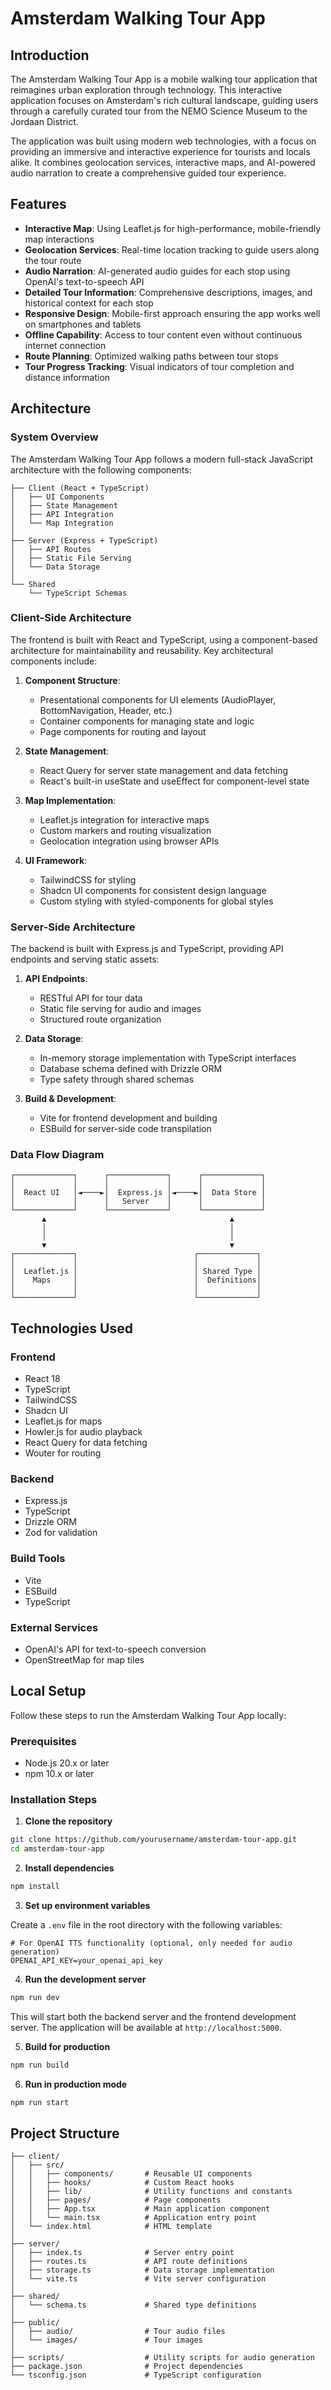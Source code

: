 # Amsterdam Walking Tour App

## Introduction

The Amsterdam Walking Tour App is a mobile walking tour application that reimagines urban exploration through technology. This interactive application focuses on Amsterdam's rich cultural landscape, guiding users through a carefully curated tour from the NEMO Science Museum to the Jordaan District.

The application was built using modern web technologies, with a focus on providing an immersive and interactive experience for tourists and locals alike. It combines geolocation services, interactive maps, and AI-powered audio narration to create a comprehensive guided tour experience.

## Features

- **Interactive Map**: Using Leaflet.js for high-performance, mobile-friendly map interactions
- **Geolocation Services**: Real-time location tracking to guide users along the tour route
- **Audio Narration**: AI-generated audio guides for each stop using OpenAI's text-to-speech API
- **Detailed Tour Information**: Comprehensive descriptions, images, and historical context for each stop
- **Responsive Design**: Mobile-first approach ensuring the app works well on smartphones and tablets
- **Offline Capability**: Access to tour content even without continuous internet connection
- **Route Planning**: Optimized walking paths between tour stops
- **Tour Progress Tracking**: Visual indicators of tour completion and distance information

## Architecture

### System Overview

The Amsterdam Walking Tour App follows a modern full-stack JavaScript architecture with the following components:

```
├── Client (React + TypeScript)
│   ├── UI Components
│   ├── State Management
│   ├── API Integration
│   └── Map Integration
│
├── Server (Express + TypeScript)
│   ├── API Routes
│   ├── Static File Serving
│   └── Data Storage
│
└── Shared
    └── TypeScript Schemas
```

### Client-Side Architecture

The frontend is built with React and TypeScript, using a component-based architecture for maintainability and reusability. Key architectural components include:

1. **Component Structure**:
   - Presentational components for UI elements (AudioPlayer, BottomNavigation, Header, etc.)
   - Container components for managing state and logic
   - Page components for routing and layout

2. **State Management**:
   - React Query for server state management and data fetching
   - React's built-in useState and useEffect for component-level state

3. **Map Implementation**:
   - Leaflet.js integration for interactive maps
   - Custom markers and routing visualization
   - Geolocation integration using browser APIs

4. **UI Framework**:
   - TailwindCSS for styling
   - Shadcn UI components for consistent design language
   - Custom styling with styled-components for global styles

### Server-Side Architecture

The backend is built with Express.js and TypeScript, providing API endpoints and serving static assets:

1. **API Endpoints**:
   - RESTful API for tour data
   - Static file serving for audio and images
   - Structured route organization

2. **Data Storage**:
   - In-memory storage implementation with TypeScript interfaces
   - Database schema defined with Drizzle ORM
   - Type safety through shared schemas

3. **Build & Development**:
   - Vite for frontend development and building
   - ESBuild for server-side code transpilation

### Data Flow Diagram

```
┌─────────────┐      ┌─────────────┐      ┌─────────────┐
│             │      │             │      │             │
│  React UI   │◄────►│  Express.js │◄────►│  Data Store │
│             │      │   Server    │      │             │
└─────────────┘      └─────────────┘      └─────────────┘
       ▲                                         ▲
       │                                         │
       │                                         │
       ▼                                         ▼
┌─────────────┐                          ┌─────────────┐
│             │                          │             │
│  Leaflet.js │                          │ Shared Type │
│    Maps     │                          │  Definitions│
│             │                          │             │
└─────────────┘                          └─────────────┘
```

## Technologies Used

### Frontend

- React 18
- TypeScript
- TailwindCSS
- Shadcn UI
- Leaflet.js for maps
- Howler.js for audio playback
- React Query for data fetching
- Wouter for routing

### Backend

- Express.js
- TypeScript
- Drizzle ORM
- Zod for validation

### Build Tools

- Vite
- ESBuild
- TypeScript

### External Services

- OpenAI's API for text-to-speech conversion
- OpenStreetMap for map tiles

## Local Setup

Follow these steps to run the Amsterdam Walking Tour App locally:

### Prerequisites

- Node.js 20.x or later
- npm 10.x or later

### Installation Steps

1. **Clone the repository**

```bash
git clone https://github.com/yourusername/amsterdam-tour-app.git
cd amsterdam-tour-app
```

2. **Install dependencies**

```bash
npm install
```

3. **Set up environment variables**

Create a `.env` file in the root directory with the following variables:

```
# For OpenAI TTS functionality (optional, only needed for audio generation)
OPENAI_API_KEY=your_openai_api_key
```

4. **Run the development server**

```bash
npm run dev
```

This will start both the backend server and the frontend development server. The application will be available at `http://localhost:5000`.

5. **Build for production**

```bash
npm run build
```

6. **Run in production mode**

```bash
npm run start
```

## Project Structure

```
├── client/
│   ├── src/
│   │   ├── components/       # Reusable UI components
│   │   ├── hooks/            # Custom React hooks
│   │   ├── lib/              # Utility functions and constants
│   │   ├── pages/            # Page components
│   │   ├── App.tsx           # Main application component
│   │   └── main.tsx          # Application entry point
│   └── index.html            # HTML template
│
├── server/
│   ├── index.ts              # Server entry point
│   ├── routes.ts             # API route definitions
│   ├── storage.ts            # Data storage implementation
│   └── vite.ts               # Vite server configuration
│
├── shared/
│   └── schema.ts             # Shared type definitions
│
├── public/
│   ├── audio/                # Tour audio files
│   └── images/               # Tour images
│
├── scripts/                  # Utility scripts for audio generation
├── package.json              # Project dependencies
└── tsconfig.json             # TypeScript configuration
```
